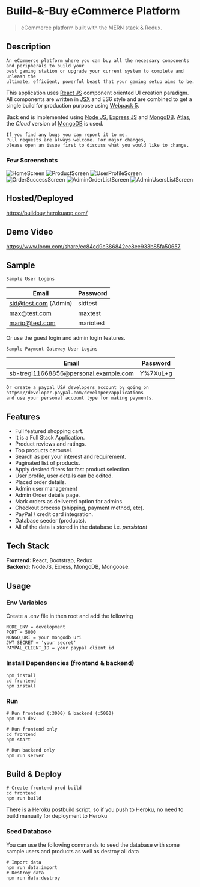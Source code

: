 # Build-&-Buy eCommerce Platform

> eCommerce platform built with the MERN stack & Redux.

## Description
```
An eCommerce platform where you can buy all the necessary components and peripherals to build your
best gaming station or upgrade your current system to complete and unleash the 
ultimate, efficient, powerful beast that your gaming setup aims to be.
```
This application uses [React JS](https://reactjs.org/docs/getting-started.html) component oriented UI creation paradigm. All components are written in [JSX](https://reactjs.org/docs/jsx-in-depth.html) and ES6 style and are
combined to get a single build for production purpose using [Webpack 5](https://webpack.js.org/concepts/).

Back end is implemented using [Node JS](https://nodejs.org/en/docs), [Express JS](https://expressjs.com/en/api.html) and [MongoDB](https://docs.mongodb.com/). [Atlas](https://www.mongodb.com/cloud/atlas), the _Cloud_ version of [MongoDB](https://docs.mongodb.com/) is used. 

```
If you find any bugs you can report it to me.
Pull requests are always welcome. For major changes, 
please open an issue first to discuss what you would like to change.
```

### Few Screenshots

![HomeScreen](/screenshots/home.png "HomeScreen")
![ProductScreen](/screenshots/1.png "ProductScreen")
![UserProfileScreen](/screenshots/4.png "UsersProfileScreen")
![OrderSuccessScreen](/screenshots/2.png "OrderSuccessScreen")
![AdminOrderListScreen](/screenshots/orders.png "AdminOrdersListScreen")
![AdminUsersListScreen](/screenshots/3.png "AdminUsersListScreen")


## Hosted/Deployed

https://buildbuy.herokuapp.com/ 

## Demo Video

https://www.loom.com/share/ec84cd9c386842ee8ee933b85fa50657


## Sample

```Sample User Logins```

| Email | Password  |
| -------- | --------- |
| sid@test.com (Admin) | sidtest |
| max@test.com | maxtest |
| mario@test.com | mariotest |

Or use the guest login and admin login features.

```Sample Payment Gateway User Logins```

| Email | Password  |
| -------- | --------- |
| sb-tregl11668856@personal.example.com | Y%7XuL+g |

```
Or create a paypal USA developers account by going on  https://developer.paypal.com/developer/applications
and use your personal account type for making payments.
```

## Features

- Full featured shopping cart.
- It is a Full Stack Application.
- Product reviews and ratings.
- Top products carousel.
- Search as per your interest and requirement.
- Paginated list of products.
- Apply desired filters for fast product selection. 
- User profile, user details can be edited.
- Placed order details.
- Admin user management
- Admin Order details page.
- Mark orders as delivered option for admins.
- Checkout process (shipping, payment method, etc).
- PayPal / credit card integration.
- Database seeder (products).
- All of the data is stored in the database i.e. <i>persistant</i>


## Tech Stack

__Frontend:__ React, Bootstrap, Redux <br>
__Backend:__ NodeJS, Exress, MongoDB, Mongoose.    

## Usage

### Env Variables

Create a .env file in then root and add the following

```
NODE_ENV = development
PORT = 5000
MONGO_URI = your mongodb uri
JWT_SECRET = 'your secret'
PAYPAL_CLIENT_ID = your paypal client id
```

### Install Dependencies (frontend & backend)

```
npm install
cd frontend
npm install
```

### Run

```
# Run frontend (:3000) & backend (:5000)
npm run dev

# Run frontend only
cd frontend
npm start 

# Run backend only
npm run server
```

## Build & Deploy

```
# Create frontend prod build
cd frontend
npm run build
```

There is a Heroku postbuild script, so if you push to Heroku, no need to build manually for deployment to Heroku

### Seed Database

You can use the following commands to seed the database with some sample users and products as well as destroy all data

```
# Import data
npm run data:import
# Destroy data
npm run data:destroy
```
